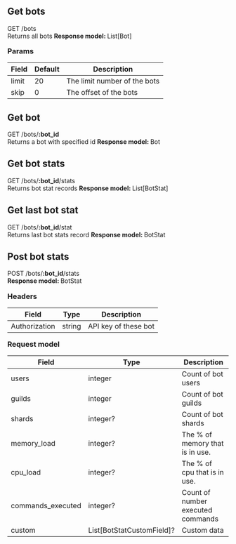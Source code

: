 ## Get bots
<div class="http-method">
    <div class="http-method-header">
        <span class="http-method-get-text http-method-text">GET</span>
        <span>/bots</span>
    </div>
    <span class="http-method-description">Returns all bots</span>
    <span class="http-method-response-model">
        <strong>Response model: </strong> 
        <span class="http-method-response-model-value">List[Bot]</span>
    </span>
    <h3 style="margin: 1em 0 0">Params</h3>
    <table>
        <thead>
            <tr>
                <th>Field</th>
                <th>Default</th>
                <th>Description</th>
            </tr>
        </thead>
        <tr>
            <td>limit</td>
            <td>20</td>
            <td>The limit number of the bots</td>
        </tr>
        <tr>
            <td>skip</td>
            <td>0</td>
            <td>The offset of the bots</td>
        </tr>
    </table>
</div>

## Get bot
<div class="http-method">
    <div class="http-method-header">
        <span class="http-method-get-text http-method-text">GET</span>
        <span>/bots/<strong>:bot_id</strong></span>
    </div>
    <span class="http-method-description">Returns a bot with specified id</span>
    <span class="http-method-response-model">
        <strong>Response model: </strong> 
        <span class="http-method-response-model-value">Bot</span>
    </span>
</div>

## Get bot stats
<div class="http-method">
    <div class="http-method-header">
        <span class="http-method-get-text http-method-text">GET</span>
        <span>/bots/<strong>:bot_id</strong>/stats</span>
    </div>
    <span class="http-method-description">Returns bot stat records</span>
    <span class="http-method-response-model">
        <strong>Response model: </strong> 
        <span class="http-method-response-model-value">List[BotStat]</span>
    </span>
</div>

## Get last bot stat
<div class="http-method">
    <div class="http-method-header">
        <span class="http-method-get-text http-method-text">GET</span>
        <span>/bots/<strong>:bot_id</strong>/stat</span>
    </div>
    <span class="http-method-description">Returns last bot stats record</span>
    <span class="http-method-response-model">
        <strong>Response model: </strong> 
        <span class="http-method-response-model-value">BotStat</span>
    </span>
</div>

## Post bot stats
<div class="http-method">
    <div class="http-method-header">
        <span class="http-method-post-text http-method-text">POST</span>
        <span>/bots/<strong>:bot_id</strong>/stats</span>
    </div>
    <span class="http-method-response-model">
        <strong>Response model: </strong> 
        <span class="http-method-response-model-value">BotStat</span>
    </span>
    <h3 style="margin: 1em 0 0">Headers</h3>
    <table>
        <thead>
            <tr>
                <th>Field</th>
                <th>Type</th>
                <th>Description</th>
            </tr>
        </thead>
        <tr>
            <td>Authorization</td>
            <td>string</td>
            <td>API key of these bot</td>
        </tr>
    </table>
    <h3 style="margin: 0">Request model</h3>
    <table>
        <thead>
            <tr>
                <th>Field</th>
                <th>Type</th>
                <th>Description</th>
            </tr>
        </thead>
        <tr>
            <td>users</td>
            <td>integer</td>
            <td>Count of bot users</td>
        </tr>
        <tr>
            <td>guilds</td>
            <td>integer</td>
            <td>Count of bot guilds</td>
        </tr>
        <tr>
            <td>shards</td>
            <td>integer?</td>
            <td>Count of bot shards</td>
        </tr><tr>
            <td>memory_load</td>
            <td>integer?</td>
            <td>The % of memory that is in use.</td>
        </tr>
        <tr>
            <td>cpu_load</td>
            <td>integer?</td>
            <td>The % of cpu that is in use.</td>
        </tr>
        <tr>
            <td>commands_executed</td>
            <td>integer?</td>
            <td>Count of number executed commands</td>
        </tr>
        <tr>
            <td>custom</td>
            <td>List[BotStatCustomField]?</td>
            <td>Custom data</td>
        </tr>
    </table>
</div>